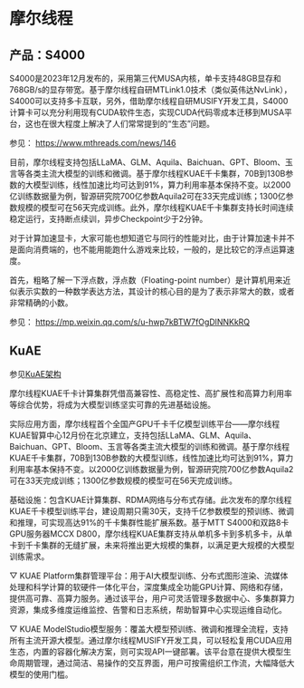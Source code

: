 # 摩尔线程


## 产品：S4000

S4000是2023年12月发布的，采用第三代MUSA内核，单卡支持48GB显存和768GB/s的显存带宽。基于摩尔线程自研MTLink1.0技术（类似英伟达NvLink），S4000可以支持多卡互联，另外，借助摩尔线程自研MUSIFY开发工具，S4000计算卡可以充分利用现有CUDA软件生态，实现CUDA代码零成本迁移到MUSA平台，这也在很大程度上解决了人们常常提到的“生态”问题。

参见： https://www.mthreads.com/news/146

目前，摩尔线程支持包括LLaMA、GLM、Aquila、Baichuan、GPT、Bloom、玉言等各类主流大模型的训练和微调。基于摩尔线程KUAE千卡集群，70B到130B参数的大模型训练，线性加速比均可达到91%，算力利用率基本保持不变。以2000亿训练数据量为例，智源研究院700亿参数Aquila2可在33天完成训练；1300亿参数规模的模型可在56天完成训练。此外，摩尔线程KUAE千卡集群支持长时间连续稳定运行，支持断点续训，异步Checkpoint少于2分钟。

 
对于计算加速显卡，大家可能也想知道它与同行的性能对比，由于计算加速卡并不是面向消费端的，也不能用能跑什么游戏来比较，一般的，是比较它的浮点运算速度。

首先，粗略了解一下浮点数，浮点数（Floating-point number）是计算机用来近似表示实数的一种数学表达方法，其设计的核心目的是为了表示非常大的数，或者非常精确的小数。

参见： https://mp.weixin.qq.com/s/u-hwp7kBTW7fOgDlNNKkRQ


## KuAE 

参见[KuAE架构](./kuae_arch1.png)


摩尔线程KUAE千卡计算集群凭借高兼容性、高稳定性、高扩展性和高算力利用率等综合优势，将成为大模型训练坚实可靠的先进基础设施。

实际应用方面，摩尔线程首个全国产GPU千卡千亿模型训练平台——摩尔线程KUAE智算中心12月份在北京建立，支持包括LLaMA、GLM、Aquila、Baichuan、GPT、Bloom、玉言等各类主流大模型的训练和微调。基于摩尔线程KUAE千卡集群，70B到130B参数的大模型训练，线性加速比均可达到91%，算力利用率基本保持不变。以2000亿训练数据量为例，智源研究院700亿参数Aquila2可在33天完成训练；1300亿参数规模的模型可在56天完成训练。


基础设施：包含KUAE计算集群、RDMA网络与分布式存储。此次发布的摩尔线程KUAE千卡模型训练平台，建设周期只需30天，支持千亿参数模型的预训练、微调和推理，可实现高达91%的千卡集群性能扩展系数。基于MTT S4000和双路8卡GPU服务器MCCX D800，摩尔线程KUAE集群支持从单机多卡到多机多卡，从单卡到千卡集群的无缝扩展，未来将推出更大规模的集群，以满足更大规模的大模型训练需求。

 

▽ KUAE Platform集群管理平台：用于AI大模型训练、分布式图形渲染、流媒体处理和科学计算的软硬件一体化平台，深度集成全功能GPU计算、网络和存储，提供高可靠、高算力服务。通过该平台，用户可灵活管理多数据中心、多集群算力资源，集成多维度运维监控、告警和日志系统，帮助智算中心实现运维自动化。

 

▽ KUAE ModelStudio模型服务：覆盖大模型预训练、微调和推理全流程，支持所有主流开源大模型。通过摩尔线程MUSIFY开发工具，可以轻松复用CUDA应用生态，内置的容器化解决方案，则可实现API一键部署。该平台意在提供大模型生命周期管理，通过简洁、易操作的交互界面，用户可按需组织工作流，大幅降低大模型的使用门槛。

